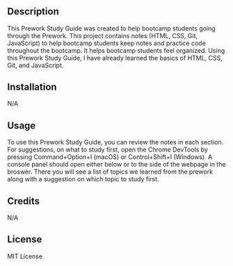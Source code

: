 # <Prework Study Guide Webpage>

## Description

This Prework Study Guide was created to help bootcamp students going through the Prework. This project contains notes (HTML, CSS, Git, JavaScript) to help bootcamp students keep notes and practice code throughout the bootcamp. It helps bootcamp students feel organized. Using this Prework Study Guide, I have already learned the basics of HTML, CSS, Git, and JavaScript. 

## Installation

N/A

## Usage

To use this Prework Study Guide, you can review the notes in each section. For suggestions, on what to study first,  open the Chrome DevTools by pressing Command+Option+I (macOS) or Control+Shift+I (Windows). A console panel should open either below or to the side of the webpage in the broswer. There you will see a list of topics we learned from the prework along with a suggestion on which topic to study first. 

## Credits

N/A

## License

MIT License